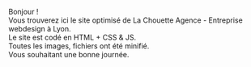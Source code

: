Bonjour !
<br />
Vous trouverez ici le site optimisé de La Chouette Agence - Entreprise webdesign à Lyon.
<br />
Le site est codé en HTML + CSS & JS.
<br />
Toutes les images, fichiers ont été minifié.
<br />
Vous souhaitant une bonne journée.
